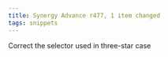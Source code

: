```yaml
---
title: Synergy Advance r477, 1 item changed
tags: snippets
---
```


Correct the selector used in three-star case
